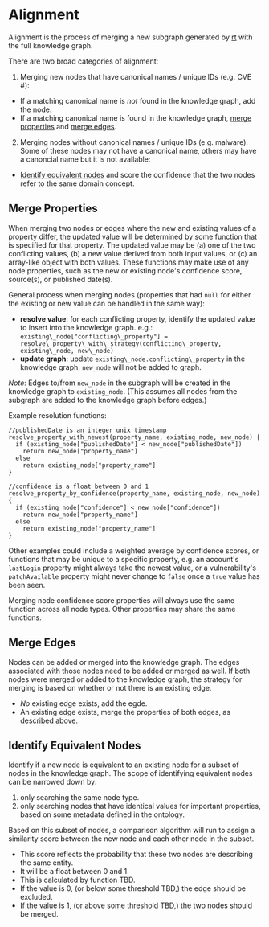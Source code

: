 # Alignment

Alignment is the process of merging a new subgraph generated by [rt](https://github.com/stucco/rt) with the full knowledge graph.

There are two broad categories of alignment: 

1. Merging new nodes that have canonical names / unique IDs (e.g. CVE #):
  * If a matching canonical name is *not* found in the knowledge graph, add the node.
  * If a matching canonical name is found in the knowledge graph, [merge properties](#merge-properties) and [merge edges](#merge-edges).
2. Merging nodes without canonical names / unique IDs (e.g. malware). Some of these nodes may not have a canonical name, others may have a canoncial name but it is not available:
  * [Identify equivalent nodes](#identify-equivalent-nodes) and score the confidence that the two nodes refer to the same domain concept.


## Merge Properties

When merging two nodes or edges where the new and existing values of a property differ, the updated value will be determined by some function that is specified for that property. The updated value may be (a) one of the two conflicting values, (b) a new value derived from both input values, or (c) an array-like object with both values. These functions may make use of any node properties, such as the new or existing node's confidence score, source(s), or published date(s).

General process when merging nodes (properties that had `null` for either the existing or new value can be handled in the same way):

* **resolve value**: for each conflicting property, identify the updated value to insert into the knowledge graph. e.g.:  
  `existing\_node["conflicting\_property"] = resolve\_property\_with\_strategy(conflicting\_property, existing\_node, new\_node)`
* **update graph**: update `existing\_node.conflicting\_property` in the knowledge graph. `new_node` will not be added to graph.

*Note*:  Edges to/from `new_node` in the subgraph will be created in the knowledge graph to `existing_node`. (This assumes all nodes from the subgraph are added to the knowledge graph before edges.)

Example resolution functions:

    //publishedDate is an integer unix timestamp
    resolve_property_with_newest(property_name, existing_node, new_node) {
      if (existing_node["publishedDate"] < new_node["publishedDate"])
        return new_node["property_name"]
      else
        return existing_node["property_name"]
    }

    //confidence is a float between 0 and 1
    resolve_property_by_confidence(property_name, existing_node, new_node) {
      if (existing_node["confidence"] < new_node["confidence"]) 
        return new_node["property_name"]
      else
        return existing_node["property_name"]
    }

Other examples could include a weighted average by confidence scores, or functions that may be unique to a specific property, e.g. an account's `lastLogin` property might always take the newest value, or a vulnerability's `patchAvailable` property might never change to `false` once a `true` value has been seen.

Merging node confidence score properties will always use the same function across all node types. Other properties may share the same functions.


## Merge Edges

Nodes can be added or merged into the knowledge graph. The edges associated with those nodes need to be added or merged as well. If both nodes were merged or added to the knowledge graph, the strategy for merging is based on whether or not there is an existing edge.

  * *No* existing edge exists, add the egde.
  * An existing edge exists, merge the properties of both edges, as [described above](#merge-properties).


## Identify Equivalent Nodes

Identify if a new node is equivalent to an existing node for a subset of nodes in the knowledge graph. The scope of identifying equivalent nodes can be narrowed down by:

1. only searching the same node type.
2. only searching nodes that have identical values for important properties, based on some metadata defined in the ontology.

Based on this subset of nodes, a comparison algorithm will run to assign a similarity score between the new node and each other node in the subset.

  * This score reflects the probability that these two nodes are describing the same entity.
  * It will be a float between 0 and 1.
  * This is calculated by function TBD.
  * If the value is 0, (or below some threshold TBD,) the edge should be excluded.
  * If the value is 1, (or above some threshold TBD,) the two nodes should be merged.
